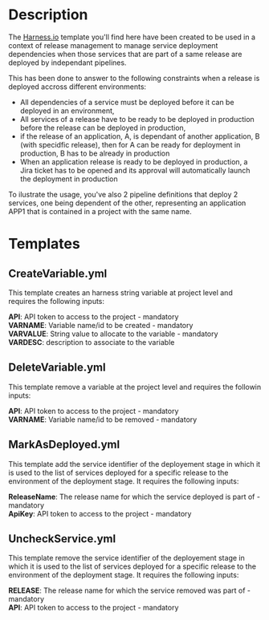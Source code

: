 # Description

The [Harness.io](https://www.harness.io/products/continuous-delivery "World's Most Advanced CD Platform") template you'll find here have been created to be used in a context of release management to manage service deployment dependencies when those services that are part of a same release are deployed by independant pipelines.  

This has been done to answer to the following constraints when a release is deployed accross different environments:
- All dependencies of a service must be deployed before it can be deployed in an environment,
- All services of a release have to be ready to be deployed in production before the release can be deployed in production,
- if the release of an application, A, is dependant of another application, B (with specidfic release), then for A can be ready for deployment in production, B has to be already in production
- When an application release is ready to be deployed in production, a Jira ticket has to be opened and its approval will automatically launch the deployment in production

To ilustrate the usage, you've also 2 pipeline definitions that deploy 2 services, one being dependent of the other, representing an application APP1 that is contained in a project with the same name.

# Templates

## CreateVariable.yml

This template creates an harness string variable at project level and requires the following inputs:  

**API**: API token to access to the project - mandatory  
**VARNAME**: Variable name/id to be created - mandatory  
**VARVALUE**: String value to allocate to the variable - mandatory  
**VARDESC**: description to associate to the variable  


## DeleteVariable.yml

This template remove a variable at the project level and requires the followin inputs:  

**API**: API token to access to the project - mandatory  
**VARNAME**: Variable name/id to be removed - mandatory  

## MarkAsDeployed.yml

This template add the service identifier of the deployement stage in which it is used to the list of services deployed for a specific release to the environment of the deployment stage. It requires the following inputs:  

**ReleaseName**: The release name for which the service deployed is part of - mandatory  
**ApiKey**: API token to access to the project - mandatory  

## UncheckService.yml

This template remove the service identifier of the deployement stage in which it is used to the list of services deployed for a specific release to the environment of the deployment stage. It requires the following inputs:  

**RELEASE**: The release name for which the service removed was part of - mandatory  
**API**: API token to access to the project - mandatory  

